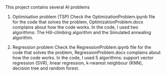 This project contains several AI problems


1. Optimisation problem (TSP)
Check the OptimizationProblem.ipynb file for the code that solves the problem, OptimizationProblem.docx complains about how the code works.
In the code, I used two algorithms: The Hill-climbing algorithm and the Simulated annealing algorithm.

2. Regression problem
Check the RegressionProblem.ipynb file for the code that solves the problem, RegressionProblem.docx complains about how the code works.
In the code, I used 5 algorithms: support vector regression (SVR), linear regression, k-nearest neighbour (KNN), decision tree and random forest.

